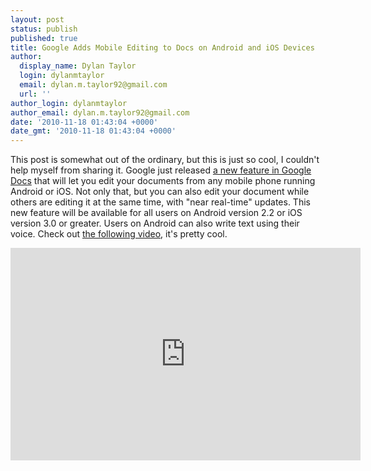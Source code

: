 ```yaml
---
layout: post
status: publish
published: true
title: Google Adds Mobile Editing to Docs on Android and iOS Devices
author:
  display_name: Dylan Taylor
  login: dylanmtaylor
  email: dylan.m.taylor92@gmail.com
  url: ''
author_login: dylanmtaylor
author_email: dylan.m.taylor92@gmail.com
date: '2010-11-18 01:43:04 +0000'
date_gmt: '2010-11-18 01:43:04 +0000'
---
```

<p>This post is somewhat out of the ordinary, but this is just so cool, I couldn't help myself from sharing it. Google just released <a href="http://googlemobile.blogspot.com/2010/11/create-and-edit-your-google-docs-on-the.html">a new feature in Google Docs</a> that will let you edit your documents from any mobile phone running Android or iOS. Not only that, but you can also edit your document while others are editing it at the same time, with "near real-time" updates. This new feature will be available for all users on Android version 2.2 or iOS version 3.0 or greater. Users on Android can also write text using their voice. Check out <a href="http://www.youtube.com/watch?v=eAr5VoYdVBo&amp;hd=1">the following video</a>, it's pretty cool.</p>
<p><iframe title="YouTube video player" class="youtube-player" type="text/html" width="560" height="340" src="http://www.youtube.com/embed/eAr5VoYdVBo?rel=0&amp;hd=1" frameborder="0"></iframe></p>
